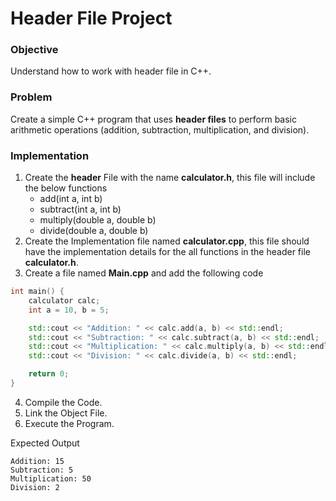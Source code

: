 # Header File Project

### Objective
Understand how to work with header file in C++.

### Problem
Create a simple C++ program that uses **header files** to perform basic arithmetic operations (addition, subtraction, multiplication, and division).

### Implementation
1. Create the **header** File with the name **calculator.h**, this file will include the below functions
   - add(int a, int b)
   - subtract(int a, int b)
   - multiply(double a, double b)
   - divide(double a, double b)
2. Create the Implementation file named **calculator.cpp**, this file should have the implementation details for the all functions in the header file **calculator.h**.
3. Create a file named **Main.cpp** and add the following code
```c++
int main() {
    calculator calc;
    int a = 10, b = 5;

    std::cout << "Addition: " << calc.add(a, b) << std::endl;
    std::cout << "Subtraction: " << calc.subtract(a, b) << std::endl;
    std::cout << "Multiplication: " << calc.multiply(a, b) << std::endl;
    std::cout << "Division: " << calc.divide(a, b) << std::endl;

    return 0;
}
```
4. Compile the Code.
5. Link the Object File.
6. Execute the Program.

Expected Output
```
Addition: 15
Subtraction: 5
Multiplication: 50
Division: 2
```
